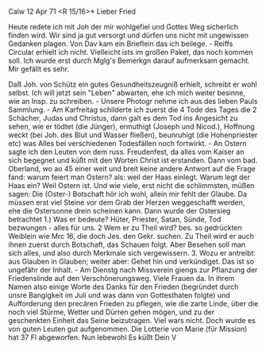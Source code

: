  Calw 12 Apr 71
 <R 15/16>*
Lieber Fried

Heute redete ich mit Joh der mir wohlgefiel und Gottes Weg sicherlich finden wird. Wir sind ja gut versorgt und dürfen uns nicht mit ungewissen Gedanken plagen. Von Dav kam ein Brieflein das ich beilege. - Reiffs Circular erhielt ich nicht. Vielleicht ists im großen Paket, das noch kommen soll. Ich wurde erst durch Mglg's Bemerkgn darauf aufmerksam gemacht. Mir gefällt es sehr.

Daß Joh. von Schütz ein gutes Gesundheitszeugniß erhielt, schreibt er wohl selbst. Ich will jetzt sein "Leben" abwarten, ehe ich mich weiter besinne, wie an Insp. zu schreiben. - Unsere Photogr nehme ich aus des lieben Pauls Sammlung. - Am Karfreitag schilderte ich zuerst die 4 Tode des Tages die 2 Schächer, Judas und Christus, dann galt es dem Tod ins Angesicht zu sehen, wie er tödtet (die Jünger), ermuthigt (Joseph und Nicod.), Hoffnung weckt (bei Joh. des Blut und Wasser fließen), beunruhigt (die Hohenpriester etc) was Alles bei verschiedenen Todesfällen noch fortwirkt. - An Ostern sagte ich den Leuten von dem russ. Freudenfest, da alles vom Kaiser an sich begegnet und küßt mit den Worten Christ ist erstanden. Dann vom bad. Oberland, wo ao 45 einer weit und breit keine andere Antwort auf die Frage fand: warum feiert man Ostern? als: weil der Haas einlegt. Warum legt der Haas ein? Weil Ostern ist. Und wie viele, erst nicht die schlimmsten, müßen sagen: Die (Oster-) Botschaft hör ich wohl, allein mir fehlt der Glaube. Da müssen erst viel Steine vor dem Grab der Herzen weggeschafft werden, ehe die Ostersonne drein scheinen kann. Dann wurde der Ostersieg betrachtet 1.) Was er bedeute? Hüter, Priester, Satan, Sünde, Tod bezwungen - alles für uns. 2 Wem er zu Theil wird? bes. so gedrückten Weiblein wie Mrc 16, die doch Jes. den Gekr. suchen. Zu Theil wird er auch ihnen zuerst durch Botschaft, das Schauen folgt. Aber Besehen soll man sich alles, und also durch Merkmale sich vergewissern. 3. Wozu er antreibt: aus Glauben in Glauben; weiter aber: Gehet hin und verkündiget. Das ist so ungefähr der Inhalt. - Am Dienstg nach Missverein giengs zur Pflanzung der Friedenslinde auf den Verschönerungsweg. Viele Frauen da. In ihrem Namen also einige Worte des Danks für den Frieden (begründet durch unsre Bangigkeit im Juli und was dann von Gottesthaten folgte) und Aufforderung den precären Frieden zu pflegen, wie die zarte Linde, über die noch viel Stürme, Wetter und Dürren gehen mögen, und zu der geschenkten Einheit das Seine beizutragen. Viel wars nicht. Doch wurde es von guten Leuten gut aufgenommen. Die Lotterie von Marie (für Mission) hat 37 Fl abgeworfen. Nun lebewohl
 Es küßt Dein V
